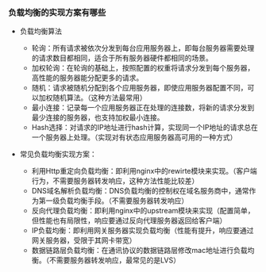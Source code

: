 ### 负载均衡的实现方案有哪些

* 负载均衡算法

  * 轮询：所有请求被依次分发到每台应用服务器上，即每台服务器需要处理的请求数目都相同，适合于所有服务器硬件都相同的场景。
  * 加权轮询：在轮询的基础上，按照配置的权重将请求分发到每个服务器，高性能的服务器能分配更多的请求。
  * 随机：请求被随机分配到各个应用服务器，即使应用服务器配置不同，可以加权随机算法。（这种方法最常用）
  * 最小连接：记录每一个应用服务器正在处理的连接数，将新的请求分发到最少连接的服务器，也支持加权最小连接。
  * Hash选择：对请求的IP地址进行hash计算，实现同一个IP地址的请求总在一个服务器上处理。（实现对有状态应用服务器高可用的一种方式）

* 常见负载均衡实现方案：

  * 利用Http重定向负载均衡：即利用nginx中的rewirte模块来实现。（客户端行为，不需要服务器转发响应，这种方法性能比较差）
  * DNS域名解析负载均衡：DNS负载均衡的控制权在域名服务商中，通常作为第一级负载均衡手段。（不需要服务器转发响应）
  * 反向代理负载均衡：即利用nginx中的upstream模块来实现（配置简单，但性能也有局限性，响应要通过反向代理服务器返回给客户端）
  * IP负载均衡：即利用网关服务器实现负载均衡（性能有提升，响应要通过网关服务器，受限于其网卡带宽）
  * 数据链路层负载均衡：在通讯协议的数据链路层修改mac地址进行负载均衡。（不需要服务器转发响应，最常见的是LVS）

